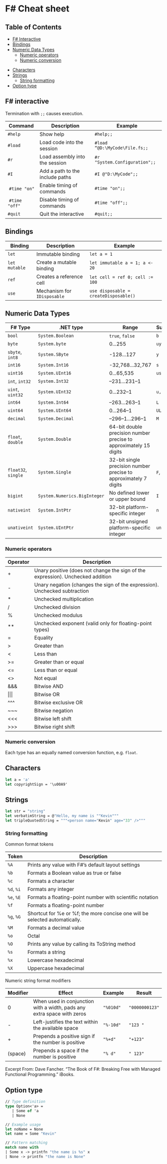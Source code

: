 # F# Cheat sheet

## Table of Contents

-   [F# Interactive](#F-interactive)
-   [Bindings](#Bindings)
-   [Numeric Data Types](#Numeric-Data-Types)
    -   [Numeric operators](#Numeric-operators)
    -   [Numeric conversion](#Numeric-conversion)

*   [Characters](#Characters)
*   [Strings](#Strings)
    -   [String formatting](#String-formatting)
*   [Option type](#Option-type)

## F# interactive

Termination with `;;` causes execution.

| Command        |  Description                    | Example                       |
| -------------- | ------------------------------- | ----------------------------- |
| `#help`        | Show help                       | `#help;;`                     |
| `#load`        | Load code into the session      | `#load “@D:\MyCode\File.fs;;` |
| `#r`           | Load assembly into the session  | `#r "System.Configuration";;` |
| `#I`           | Add a path to the include paths | `#I @"D:\MyCode";;`           |
|  `#time "on"`  | Enable timing of commands       | `#time "on";;`                |
|  `#time "off"` | Disable timing of commands      | `#time "off";;`               |
| `#quit`        | Quit the interactive            | `#quit;;`                     |

## Bindings

| Binding       | Description                 | Example                               |
| ------------- | --------------------------- | ------------------------------------- |
| `let`         | Immutable binding           | `let a = 1`                           |
| `let mutable` | Create a mutable binding    | `let immutable a = 1; a <- 20`        |
| `ref`         | Creates a reference cell    | `let cell = ref 0; cell := 100`       |
| `use`         | Mechanism for `IDisposable` | `use disposable = createDisposable()` |

## Numeric Data Types

| F# Type             | .NET type                    | Range                                                             | Suffix   |
| ------------------- | ---------------------------- | ----------------------------------------------------------------- | -------- |
| `bool`              | `System.Boolean`             | `true`, `false`                                                   | `b`      |
| `byte`              | `System.byte`                | 0...255                                                           | `uy`     |
| `sbyte`, `int8`     | `System.SByte`               | -128...127                                                        | `y`      |
| `int16`             | `System.Int16`               | -32,768...32,767                                                  | `s`      |
| `uint16`            | `System.UInt16`              | 0...65,535                                                        | `us`     |
| `int`, `int32`      | `System.Int32`               | –231...231–1                                                      |          |
| `uint`, `uint32`    | `System.UInt32`              | 0...232–1                                                         | `u, ul`  |
| `int64`             | `System.Int64`               | –263...263–1                                                      | `L`      |
| `uint64`            | `System.UInt64`              | 0...264–1                                                         | `UL`     |
| `decimal`           | `System.Decimal`             | –296–1...296–1                                                    | `M`      |
| `float`, `double`   | `System.Double`              | 64-bit double precision number precise to approximately 15 digits |          |
| `float32`, `single` | `System.Single`              | 32-bit single precision number precise to approximately 7 digits  | `F`, `f` |
| `bigint`            | `System.Numerics.BigInteger` | No defined lower or upper bound                                   | `I`      |
| `nativeint`         | `System.IntPtr`              | 32-bit platform-specific integer                                  | `n`      |
| `unativeint`        | `System.UIntPtr`             | 32-bit unsigned platform-specific integer                         | `un`     |

### Numeric operators

| Operator | Description                                                                     |
| -------- | ------------------------------------------------------------------------------- |
| +        | Unary positive (does not change the sign of the expression). Unchecked addition |
| -        | Unary negation (changes the sign of the expression). Unchecked subtraction      |
| \*       | Unchecked multiplication                                                        |
| /        | Unchecked division                                                              |
| %        | Unchecked modulus                                                               |
| \*\*     | Unchecked exponent (valid only for floating-point types)                        |
| =        | Equality                                                                        |
| >        | Greater than                                                                    |
| <        | Less than                                                                       |
| >=       | Greater than or equal                                                           |
| <=       | Less than or equal                                                              |
| <>       | Not equal                                                                       |
| &&&      | Bitwise AND                                                                     |
| \|\|\|   | Bitwise OR                                                                      |
| ^^^      | Bitwise exclusive OR                                                            |
| ~~~      | Bitwise negation                                                                |
| <<<      | Bitwise left shift                                                              |
| >>>      | Bitwise right shift                                                             |

### Numeric conversion

Each type has an equally named conversion function, e.g. `float`.

## Characters

```fsharp
let a = 'a'
let copyrightSign = '\u00A9'
```

## Strings

```fsharp
let str = "string"
let verbatimString = @"Hello, my name is ""Kevin"""
let tripleQuotedString = """<person name="Kevin" age="33" />"""
```

### String formatting

Common format tokens

| Token      | Description                                                                 |
| ---------- | --------------------------------------------------------------------------- |
| `%A`       | Prints any value with F#’s default layout settings                          |
| `%b`       | Formats a Boolean value as true or false                                    |
| `%c`       | Formats a character                                                         |
| `%d`, `%i` | Formats any integer                                                         |
| `%e`, `%E` | Formats a floating-point number with scientific notation                    |
| `%f`       | Formats a floating-point number                                             |
| `%g`, `%G` | Shortcut for %e or %f; the more concise one will be selected automatically. |
| `%M`       | Formats a decimal value                                                     |
| `%o`       | Octal                                                                       |
| `%O`       | Prints any value by calling its ToString method                             |
| `%s`       | Formats a string                                                            |
| `%x`       | Lowercase hexadecimal                                                       |
| `%X`       | Uppercase hexadecimal                                                       |

Numeric string format modifiers

| Modifier | Effect                                                                 | Example   | Result         |
| -------- | ---------------------------------------------------------------------- | --------- | -------------- |
| 0        | When used in conjunction with a width, pads any extra space with zeros | `"%010d"` | `"0000000123"` |
| -        | Left-justifies the text within the available space                     | `"%-10d"` | `"123 "`       |
| +        | Prepends a positive sign if the number is positive                     | `"%+d"`   | `"+123"`       |
| (space)  | Prepends a space if the number is positive                             | `"% d"`   | `" 123"`       |

Excerpt From: Dave Fancher. “The Book of F#: Breaking Free with Managed Functional Programming.” iBooks.

## Option type

```fsharp
// Type definition
type Option<'a> =
   | Some of 'a
   | None

// Example usage
let noName = None
let name = Some "Kevin"

// Pattern matching
match name with
| Some x -> printfn "the name is %s" x
| None -> printfn "the name is None"
```
